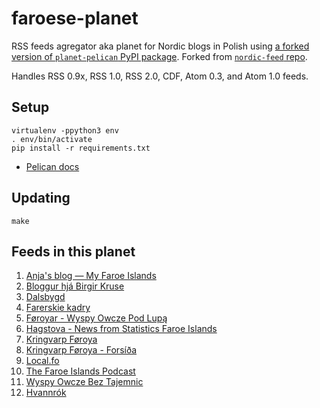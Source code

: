 # faroese-planet

RSS feeds agregator aka planet for Nordic blogs in Polish using [a forked version of `planet-pelican` PyPI package](https://github.com/macbre/pelican-planet). Forked from [`nordic-feed` repo](https://github.com/macbre/nordic-feed).

Handles RSS 0.9x, RSS 1.0, RSS 2.0, CDF, Atom 0.3, and Atom 1.0 feeds.

## Setup

```
virtualenv -ppython3 env
. env/bin/activate
pip install -r requirements.txt
```

* [Pelican docs](https://docs.getpelican.com)

## Updating

```
make
```

## Feeds in this planet

1. [Anja's blog — My Faroe Islands](https://the-faroe-islands.com/blog?format=rss)
1. [Bloggur hjá Birgir Kruse](https://birkblog.blogspot.com/feeds/posts/default?alt=rss)
1. [Dalsbygd](https://dalsbygd.blogspot.com/feeds/posts/default?alt=rss)
1. [Farerskie kadry](https://farerskiekadry.pl/feed)
1. [Føroyar - Wyspy Owcze Pod Lupą](https://havnar.blogspot.com/feeds/posts/default?alt=rss)
1. [Hagstova - News from Statistics Faroe Islands](https://hagstova.fo/fo/news/rss.xml)
1. [Kringvarp Føroya](https://kvf.fo/rss/news-english)
1. [Kringvarp Føroya - Forsíða](https://kvf.fo/rss/forsida)
1. [Local.fo](https://local.fo/feed/)
1. [The Faroe Islands Podcast](https://faroepodcast.libsyn.com/rss)
1. [Wyspy Owcze Bez Tajemnic](https://anchor.fm/s/4de2c820/podcast/rss)
1. [Hvannrók](https://www.hvannrok.fo/feed/)
